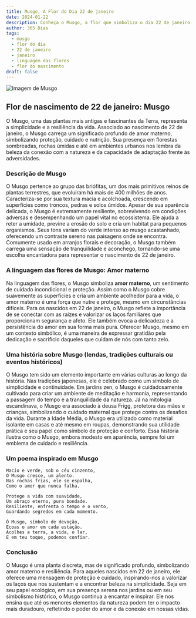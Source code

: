 ```yaml
---
title: Musgo, A Flor do Dia 22 de janeiro
date: 2024-01-22
description: Conheça o Musgo, a flor que simboliza o dia 22 de janeiro e seu significado 'Amor materno'. Explore a beleza e o simbolismo desta flor encantadora.
author: 365 Dias
tags:
  - musgo
  - flor do dia
  - 22 de janeiro
  - janeiro
  - linguagem das flores
  - flor do nascimento
draft: false
---
```


![Imagem de Musgo](https://cdn.pixabay.com/photo/2020/10/01/22/31/moss-5619857_640.jpg#center)

## Flor de nascimento de 22 de janeiro: Musgo

O Musgo, uma das plantas mais antigas e fascinantes da Terra, representa a simplicidade e a resiliência da vida. Associado ao nascimento de 22 de janeiro, o Musgo carrega um significado profundo de amor materno, simbolizando proteção, cuidado e nutrição. Sua presença em florestas sombreadas, rochas úmidas e até em ambientes urbanos nos lembra da beleza da conexão com a natureza e da capacidade de adaptação frente às adversidades.

### Descrição de Musgo

O Musgo pertence ao grupo das briófitas, um dos mais primitivos reinos de plantas terrestres, que evoluíram há mais de 400 milhões de anos. Caracteriza-se por sua textura macia e acolchoada, crescendo em superfícies como troncos, pedras e solos úmidos. Apesar de sua aparência delicada, o Musgo é extremamente resiliente, sobrevivendo em condições adversas e desempenhando um papel vital no ecossistema. Ele ajuda a reter a umidade, previne a erosão do solo e cria um habitat para pequenos organismos. Seus tons variam do verde intenso ao musgo acastanhado, oferecendo um contraste sereno nas paisagens onde se encontra. Comumente usado em arranjos florais e decoração, o Musgo também carrega uma sensação de tranquilidade e aconchego, tornando-se uma escolha encantadora para representar o nascimento de 22 de janeiro.

### A linguagem das flores de Musgo: Amor materno

Na linguagem das flores, o Musgo simboliza **amor materno**, um sentimento de cuidado incondicional e proteção. Assim como o Musgo cobre suavemente as superfícies e cria um ambiente acolhedor para a vida, o amor materno é uma força que nutre e protege, mesmo em circunstâncias difíceis. Para os nascidos em 22 de janeiro, o Musgo reflete a importância de se conectar com as raízes e valorizar os laços familiares que proporcionam segurança e afeto. Ele também evoca a delicadeza e a persistência do amor em sua forma mais pura. Oferecer Musgo, mesmo em um contexto simbólico, é uma maneira de expressar gratidão pela dedicação e sacrifício daqueles que cuidam de nós com tanto zelo.

### Uma história sobre Musgo (lendas, tradições culturais ou eventos históricos)

O Musgo tem sido um elemento importante em várias culturas ao longo da história. Nas tradições japonesas, ele é celebrado como um símbolo de simplicidade e continuidade. Em jardins zen, o Musgo é cuidadosamente cultivado para criar um ambiente de meditação e harmonia, representando a passagem do tempo e a tranquilidade da natureza. Já na mitologia escandinava, o Musgo era associado à deusa Frigg, protetora das mães e crianças, simbolizando o cuidado maternal que protege contra os desafios da vida. Durante a Idade Média, o Musgo era utilizado como material isolante em casas e até mesmo em roupas, demonstrando sua utilidade prática e seu papel como símbolo de proteção e conforto. Essa história ilustra como o Musgo, embora modesto em aparência, sempre foi um emblema de cuidado e resiliência.

### Um poema inspirado em Musgo

```
Macio e verde, sob o céu cinzento,  
O Musgo cresce, um alento.  
Nas rochas frias, ele se espalha,  
Como o amor que nunca falha.  

Protege a vida com suavidade,  
Um abraço eterno, pura bondade.  
Resiliente, enfrenta o tempo e o vento,  
Guardando segredos em cada momento.  

Ó Musgo, símbolo de devoção,  
Ecoas o amor em cada estação.  
Acolhes a terra, a vida, o lar,  
E em teu toque, podemos confiar.  
```

### Conclusão

O Musgo é uma planta discreta, mas de significado profundo, simbolizando amor materno e resiliência. Para aqueles nascidos em 22 de janeiro, ele oferece uma mensagem de proteção e cuidado, inspirando-nos a valorizar os laços que nos sustentam e a encontrar beleza na simplicidade. Seja em seu papel ecológico, em sua presença serena nos jardins ou em seu simbolismo histórico, o Musgo continua a encantar e inspirar. Ele nos ensina que até os menores elementos da natureza podem ter o impacto mais duradouro, refletindo o poder do amor e da conexão em nossas vidas.